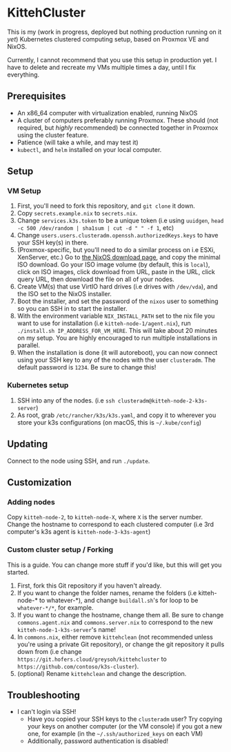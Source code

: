 # KittehCluster
This is my (work in progress, deployed but nothing production running on it *yet*) Kubernetes clustered computing setup, based on Proxmox VE and NixOS.  
  
Currently, I cannot recommend that you use this setup in production yet. I have to delete and recreate my VMs multiple times a day, until I fix everything.
## Prerequisites
- An x86_64 computer with virtualization enabled, running NixOS
- A cluster of computers preferably running Proxmox. These should (not required, but *highly* recommended) be connected together in Proxmox using the cluster feature.
- Patience (will take a while, and may test it)
- `kubectl`, and `helm` installed on your local computer.
## Setup
### VM Setup
1. First, you'll need to fork this repository, and `git clone` it down.
2. Copy `secrets.example.nix` to `secrets.nix`.
3. Change `services.k3s.token` to be a unique token (i.e using `uuidgen`, `head -c 500 /dev/random | sha1sum | cut -d " " -f 1`, etc)
4. Change `users.users.clusteradm.openssh.authorizedKeys.keys` to have your SSH key(s) in there.
5. (Proxmox-specific, but you'll need to do a similar process on i.e ESXi, XenServer, etc.) Go to [the NixOS download page](https://nixos.org/download/), and copy the minimal ISO download. Go your ISO image volume (by default, this is `local`), click on ISO images, click download from URL, paste in the URL, click query URL, then download the file on all of your nodes.
6. Create VM(s) that use VirtIO hard drives (i.e drives with `/dev/vda`), and the ISO set to the NixOS installer.
7. Boot the installer, and set the password of the `nixos` user to something so you can SSH in to start the installer.
8. With the environment variable `NIX_INSTALL_PATH` set to the nix file you want to use for installation (i.e `kitteh-node-1/agent.nix`), run `./install.sh IP_ADDRESS_FOR_VM_HERE`. This will take about 20 minutes on my setup. You are highly encouraged to run multiple installations in parallel.
9. When the installation is done (it will autoreboot), you can now connect using your SSH key to any of the nodes with the user `clusteradm`. The default password is `1234`. Be sure to change this!
### Kubernetes setup
1. SSH into any of the nodes. (i.e `ssh clusteradm@kitteh-node-2-k3s-server`)
2. As root, grab `/etc/rancher/k3s/k3s.yaml`, and copy it to wherever you store your k3s configurations (on macOS, this is `~/.kube/config`)
## Updating
Connect to the node using SSH, and run `./update`.
## Customization
### Adding nodes
Copy `kitteh-node-2`, to `kitteh-node-X`, where `X` is the server number. Change the hostname to correspond to each clustered computer (i.e 3rd computer's k3s agent is `kitteh-node-3-k3s-agent`)
### Custom cluster setup / Forking
This is a guide. You can change more stuff if you'd like, but this will get you started.  
  
1. First, fork this Git repository if you haven't already.
2. If you want to change the folder names, rename the folders (i.e kitteh-node-* to whatever-*), and change `buildall.sh`'s for loop to be `whatever-*/*`, for example.
3. If you want to change the hostname, change them all. Be sure to change `commons.agent.nix` and `commons.server.nix` to correspond to the new `kitteh-node-1-k3s-server`'s name!
4. In `commons.nix`, either remove `kittehclean` (not recommended unless you're using a private Git repository), or change the git repository it pulls down from (i.e change `https://git.hofers.cloud/greysoh/kittehcluster` to `https://github.com/contoso/k3s-cluster`).
5. (optional) Rename `kittehclean` and change the description.
## Troubleshooting
- I can't login via SSH!
  - Have you copied your SSH keys to the `clusteradm` user? Try copying your keys on another computer (or the VM console) if you got a new one, for example (in the `~/.ssh/authorized_keys` on each VM)
  - Additionally, password authentication is disabled!